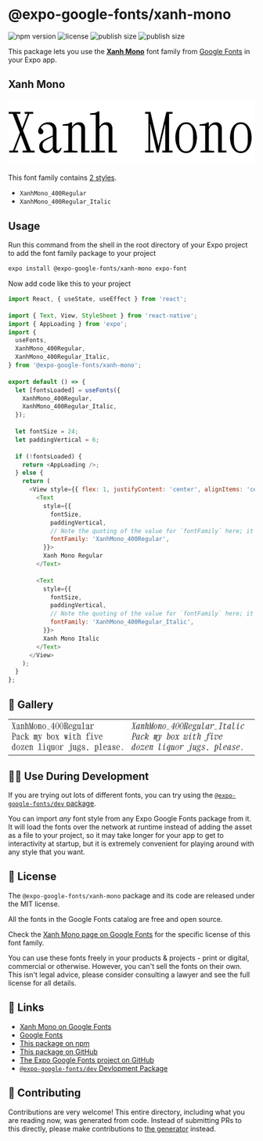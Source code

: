 # @expo-google-fonts/xanh-mono

![npm version](https://flat.badgen.net/npm/v/@expo-google-fonts/xanh-mono)
![license](https://flat.badgen.net/github/license/expo/google-fonts)
![publish size](https://flat.badgen.net/packagephobia/install/@expo-google-fonts/xanh-mono)
![publish size](https://flat.badgen.net/packagephobia/publish/@expo-google-fonts/xanh-mono)

This package lets you use the [**Xanh Mono**](https://fonts.google.com/specimen/Xanh+Mono) font family from [Google Fonts](https://fonts.google.com/) in your Expo app.

## Xanh Mono

![Xanh Mono](./font-family.png)

This font family contains [2 styles](#-gallery).

- `XanhMono_400Regular`
- `XanhMono_400Regular_Italic`

## Usage

Run this command from the shell in the root directory of your Expo project to add the font family package to your project
```sh
expo install @expo-google-fonts/xanh-mono expo-font
```

Now add code like this to your project
```js
import React, { useState, useEffect } from 'react';

import { Text, View, StyleSheet } from 'react-native';
import { AppLoading } from 'expo';
import {
  useFonts,
  XanhMono_400Regular,
  XanhMono_400Regular_Italic,
} from '@expo-google-fonts/xanh-mono';

export default () => {
  let [fontsLoaded] = useFonts({
    XanhMono_400Regular,
    XanhMono_400Regular_Italic,
  });

  let fontSize = 24;
  let paddingVertical = 6;

  if (!fontsLoaded) {
    return <AppLoading />;
  } else {
    return (
      <View style={{ flex: 1, justifyContent: 'center', alignItems: 'center' }}>
        <Text
          style={{
            fontSize,
            paddingVertical,
            // Note the quoting of the value for `fontFamily` here; it expects a string!
            fontFamily: 'XanhMono_400Regular',
          }}>
          Xanh Mono Regular
        </Text>

        <Text
          style={{
            fontSize,
            paddingVertical,
            // Note the quoting of the value for `fontFamily` here; it expects a string!
            fontFamily: 'XanhMono_400Regular_Italic',
          }}>
          Xanh Mono Italic
        </Text>
      </View>
    );
  }
};

```

## 🔡 Gallery


||||
|-|-|-|
|![XanhMono_400Regular](./XanhMono_400Regular.ttf.png)|![XanhMono_400Regular_Italic](./XanhMono_400Regular_Italic.ttf.png)|||


## 👩‍💻 Use During Development

If you are trying out lots of different fonts, you can try using the [`@expo-google-fonts/dev` package](https://github.com/expo/google-fonts/tree/master/font-packages/dev#readme).

You can import *any* font style from any Expo Google Fonts package from it. It will load the fonts
over the network at runtime instead of adding the asset as a file to your project, so it may take longer
for your app to get to interactivity at startup, but it is extremely convenient
for playing around with any style that you want.

## 📖 License

The `@expo-google-fonts/xanh-mono` package and its code are released under the MIT license.

All the fonts in the Google Fonts catalog are free and open source.

Check the [Xanh Mono page on Google Fonts](https://fonts.google.com/specimen/Xanh+Mono) for the specific license of this font family.

You can use these fonts freely in your products & projects - print or digital, commercial or otherwise. However, you can't sell the fonts on their own. This isn't legal advice, please consider consulting a lawyer and see the full license for all details.

## 🔗 Links

- [Xanh Mono on Google Fonts](https://fonts.google.com/specimen/Xanh+Mono)
- [Google Fonts](https://fonts.google.com/)
- [This package on npm](https://www.npmjs.com/package/@expo-google-fonts/xanh-mono)
- [This package on GitHub](https://github.com/expo/google-fonts/tree/master/font-packages/xanh-mono)
- [The Expo Google Fonts project on GitHub](https://github.com/expo/google-fonts)
- [`@expo-google-fonts/dev` Devlopment Package](https://github.com/expo/google-fonts/tree/master/font-packages/dev)

## 🤝 Contributing

Contributions are very welcome! This entire directory, including what you are reading now, was generated from code. Instead of submitting PRs to this directly, please make contributions to [the generator](https://github.com/expo/google-fonts/tree/master/packages/generator) instead.
